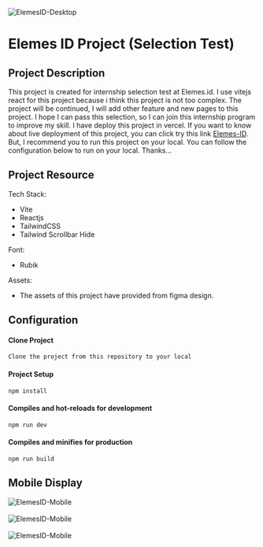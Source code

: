 ![ElemesID-Desktop](https://github.com/kadekframa/ElemesID-Selection-Test/blob/main/public/assets/desktop-display.jpg?raw=true)

# Elemes ID Project (Selection Test)

## Project Description

This project is created for internship selection test at Elemes.id. I use vitejs react for this project because i think this project is not too complex. The project will be continued, I will add other feature and new pages to this project. I hope I can pass this selection, so I can join this internship program to improve my skill. I have deploy this project in vercel. If you want to know about live deployment of this project, you can click try this link [Elemes-ID](https://elemesid-selection-test.vercel.app/). But, I recommend you to run this project on your local. You can follow the configuration below to run on your local. Thanks...

## Project Resource

Tech Stack:

- Vite
- Reactjs
- TailwindCSS
- Tailwind Scrollbar Hide

Font:

- Rubik

Assets:

- The assets of this project have provided from figma design.

## Configuration

#### Clone Project

```
Clone the project from this repository to your local
```

#### Project Setup

```
npm install
```

#### Compiles and hot-reloads for development

```
npm run dev
```

#### Compiles and minifies for production

```
npm run build
```

## Mobile Display

![ElemesID-Mobile](https://github.com/kadekframa/ElemesID-Selection-Test/blob/main/public/assets/mobile-display.jpg?raw=true) <br/> <br/>
![ElemesID-Mobile](https://github.com/kadekframa/ElemesID-Selection-Test/blob/main/public/assets/mobile-display2.jpg?raw=true) <br/> <br/>
![ElemesID-Mobile](https://github.com/kadekframa/ElemesID-Selection-Test/blob/main/public/assets/mobile-display3.jpg?raw=true)
